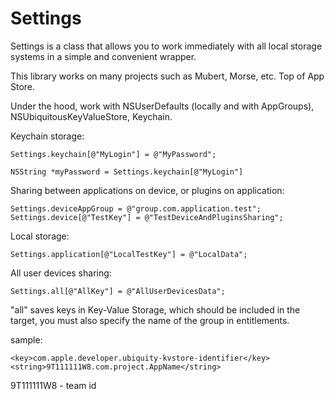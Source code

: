 # Settings
Settings is a class that allows you to work immediately with all local storage systems in a simple and convenient wrapper.

This library works on many projects such as Mubert, Morse, etc. Top of App Store.

Under the hood, work with NSUserDefaults (locally and with AppGroups), NSUbiquitousKeyValueStore, Keychain.

Keychain storage:
```
Settings.keychain[@"MyLogin"] = @"MyPassword";

NSString *myPassword = Settings.keychain[@"MyLogin"]
```

Sharing between applications on device, or plugins on application:
```
Settings.deviceAppGroup = @"group.com.application.test";
Settings.device[@"TestKey"] = @"TestDeviceAndPluginsSharing";
```

Local storage:
```
Settings.application[@"LocalTestKey"] = @"LocalData";
```

All user devices sharing:
```
Settings.all[@"AllKey"] = @"AllUserDevicesData";
``` 

"all" saves keys in Key-Value Storage, which should be included in the target, you must also specify the name of the group in entitlements.

sample:
```
<key>com.apple.developer.ubiquity-kvstore-identifier</key>
<string>9T111111W8.com.project.AppName</string>
```

9T111111W8 - team id

